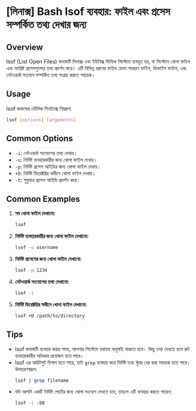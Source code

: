 # [লিনাক্স] Bash lsof ব্যবহার: ফাইল এবং প্রসেস সম্পর্কিত তথ্য দেখার জন্য

## Overview
lsof (List Open Files) কমান্ডটি লিনাক্স এবং ইউনিক্স ভিত্তিক সিস্টেমে ব্যবহৃত হয়, যা সিস্টেমে খোলা ফাইল এবং সংশ্লিষ্ট প্রসেসগুলোর তথ্য প্রদর্শন করে। এটি বিভিন্ন ধরনের ফাইল যেমন সাধারণ ফাইল, ডিভাইস ফাইল, এবং নেটওয়ার্ক সংযোগ সম্পর্কিত তথ্য সংগ্রহ করতে সহায়ক।

## Usage
lsof কমান্ডের মৌলিক সিনট্যাক্স নিম্নরূপ:

```bash
lsof [options] [arguments]
```

## Common Options
- `-i`: নেটওয়ার্ক সংযোগের তথ্য দেখায়।
- `-u`: নির্দিষ্ট ব্যবহারকারীর জন্য খোলা ফাইল দেখায়।
- `-p`: নির্দিষ্ট প্রসেস আইডির জন্য খোলা ফাইল দেখায়।
- `+D`: নির্দিষ্ট ডিরেক্টরির অধীনে খোলা ফাইল দেখায়।
- `-t`: শুধুমাত্র প্রসেস আইডি প্রদর্শন করে।

## Common Examples
1. **সব খোলা ফাইল দেখানো:**
   ```bash
   lsof
   ```

2. **নির্দিষ্ট ব্যবহারকারীর জন্য খোলা ফাইল দেখানো:**
   ```bash
   lsof -u username
   ```

3. **নির্দিষ্ট প্রসেসের জন্য খোলা ফাইল দেখানো:**
   ```bash
   lsof -p 1234
   ```

4. **নেটওয়ার্ক সংযোগের তথ্য দেখানো:**
   ```bash
   lsof -i
   ```

5. **নির্দিষ্ট ডিরেক্টরির অধীনে খোলা ফাইল দেখানো:**
   ```bash
   lsof +D /path/to/directory
   ```

## Tips
- lsof কমান্ডটি ব্যবহার করার সময়, আপনার সিস্টেমে যথাযথ অনুমতি থাকতে হবে। কিছু তথ্য দেখতে হলে রুট ব্যবহারকারীর অধিকার প্রয়োজন হতে পারে।
- lsof এর আউটপুট বিশাল হতে পারে, তাই `grep` ব্যবহার করে নির্দিষ্ট তথ্য খুঁজে বের করা সহায়ক হতে পারে। উদাহরণস্বরূপ:
  ```bash
  lsof | grep filename
  ```
- যদি আপনি একটি নির্দিষ্ট পোর্টের জন্য খোলা সংযোগ দেখতে চান, তাহলে এটি ব্যবহার করতে পারেন:
  ```bash
  lsof -i :80
  ```